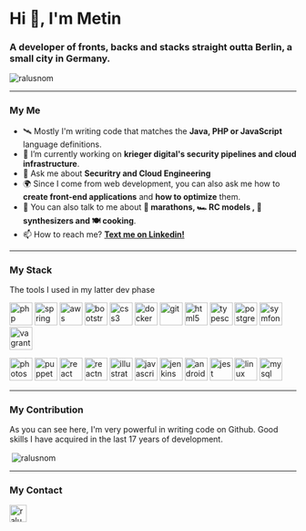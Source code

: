<h1>Hi 👋, I'm Metin</h1>
<h3>A developer of fronts, backs and stacks straight outta Berlin, a small city in Germany.</h3>

<p><img src="https://komarev.com/ghpvc/?username=ralusnom" alt="ralusnom" /></p>

<p></p>
<hr>
<h3>My Me</h3>

- 🛰 Mostly I'm writing code that matches the **Java, PHP or JavaScript** language definitions.
- 🔭 I’m currently working on **krieger digital's security pipelines and cloud infrastructure**.
- 💬 Ask me about **Securitry and Cloud Engineering**
- 🌍 Since I come from web development, you can also ask me how to **create front-end applications** and **how to optimize** them.
- 🏃‍ You can also talk to me about **🏃‍ marathons, 🏎 RC models , 🎹 synthesizers and 🍽 cooking**.
- 📫 How to reach me? <a href="https://linkedin.com/in/ralusnom" target="blank">**Text me on Linkedin!**</a>

<p></p>
<hr>
<h3>My Stack</h3>
<p>The tools I used in my latter dev phase</p>

 <p>
  <img src="https://devicons.github.io/devicon/devicon.git/icons/php/php-original.svg" alt="php" width="40" height="40"/>
  <img src="https://www.vectorlogo.zone/logos/springio/springio-icon.svg" alt="spring" width="40" height="40"/> 
  <img src="https://devicons.github.io/devicon/devicon.git/icons/amazonwebservices/amazonwebservices-original-wordmark.svg" alt="aws" width="40" height="40"/> 
  <img src="https://devicons.github.io/devicon/devicon.git/icons/bootstrap/bootstrap-plain.svg" alt="bootstrap" width="40" height="40"/> 
  <img src="https://devicons.github.io/devicon/devicon.git/icons/css3/css3-original-wordmark.svg" alt="css3" width="40" height="40"/>
  <img src="https://devicons.github.io/devicon/devicon.git/icons/docker/docker-original-wordmark.svg" alt="docker" width="40" height="40"/> 
  <img src="https://www.vectorlogo.zone/logos/git-scm/git-scm-icon.svg" alt="git" width="40" height="40"/> 
  <img src="https://devicons.github.io/devicon/devicon.git/icons/html5/html5-original-wordmark.svg" alt="html5" width="40" height="40"/> 
  <img src="https://devicons.github.io/devicon/devicon.git/icons/typescript/typescript-original.svg" alt="typescript" width="40" height="40"/> 
  <img src="https://devicons.github.io/devicon/devicon.git/icons/postgresql/postgresql-original-wordmark.svg" alt="postgresql" width="40" height="40"/>
  <img src="https://symfony.com/logos/symfony_black_03.svg" alt="symfony" width="40" height="40"/> 
  <img src="https://www.vectorlogo.zone/logos/vagrantup/vagrantup-icon.svg" alt="vagrant" width="40" height="40"/>
</p>

<p align="left">
  <img src="https://devicons.github.io/devicon/devicon.git/icons/photoshop/photoshop-plain.svg" alt="photoshop" width="40" height="40"/> 
  <img src="https://www.vectorlogo.zone/logos/pptrdev/pptrdev-official.svg" alt="puppeteer" width="40" height="40"/>
  <img src="https://devicons.github.io/devicon/devicon.git/icons/react/react-original-wordmark.svg" alt="react" width="40" height="40"/> 
  <img src="https://reactnative.dev/img/header_logo.svg" alt="reactnative" width="40" height="40"/> 
  <img src="https://www.vectorlogo.zone/logos/adobe_illustrator/adobe_illustrator-icon.svg" alt="illustrator" width="40" height="40"/> 
  <img src="https://devicons.github.io/devicon/devicon.git/icons/javascript/javascript-original.svg" alt="javascript" width="40" height="40"/> 
  <img src="https://www.vectorlogo.zone/logos/jenkins/jenkins-icon.svg" alt="jenkins" width="40" height="40"/> 
  <img src="https://devicons.github.io/devicon/devicon.git/icons/android/android-original-wordmark.svg" alt="android" width="40" height="40"/> 
  <img src="https://www.vectorlogo.zone/logos/jestjsio/jestjsio-icon.svg" alt="jest" width="40" height="40"/> 
  <img src="https://devicons.github.io/devicon/devicon.git/icons/linux/linux-original.svg" alt="linux" width="40" height="40"/> 
  <img src="https://devicons.github.io/devicon/devicon.git/icons/mysql/mysql-original-wordmark.svg" alt="mysql" width="40" height="40"/>
</p>
<p></p>
<hr>

<h3>My Contribution</h3>
<p>As you can see here, I'm very powerful in writing code on Github. Good skills I have acquired in the last 17 years of development.</p>
<p>&nbsp;<img align="center" src="https://github-readme-stats.vercel.app/api?username=ralusnom&show_icons=true" alt="ralusnom" /></p>
</div>

<p></p>
<hr>
<h3>My Contact</h3>
<a href="https://linkedin.com/in/ralusnom" target="blank"><img align="center" src="https://cdn.jsdelivr.net/npm/simple-icons@3.0.1/icons/linkedin.svg" alt="ralusnom" height="30" width="30" /></a>
